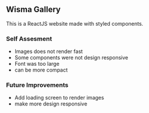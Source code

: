 ## Wisma Gallery

This is a ReactJS website made with styled components. 

### Self Assesment 

- Images does not render fast
- Some components were not design responsive
- Font was too large
- can be more compact

### Future Improvements

- Add loading screen to render images
- make more design responsive



